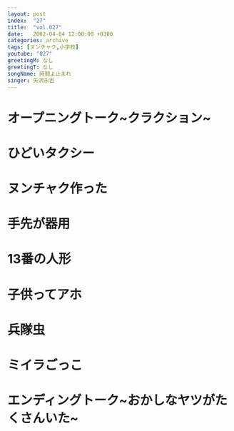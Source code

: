```yaml
---
layout: post
index:  "27"
title:  "vol.027"
date:   2002-04-04 12:00:00 +0300
categories: archive
tags: [ヌンチャク,小学校]
youtube: "027"
greetingM: なし
greetingT: なし
songName: 時間よ止まれ
singer: 矢沢永吉
---
```

# オープニングトーク~クラクション~

# ひどいタクシー

# ヌンチャク作った

# 手先が器用

# 13番の人形

# 子供ってアホ

# 兵隊虫

# ミイラごっこ

# エンディングトーク~おかしなヤツがたくさんいた~
